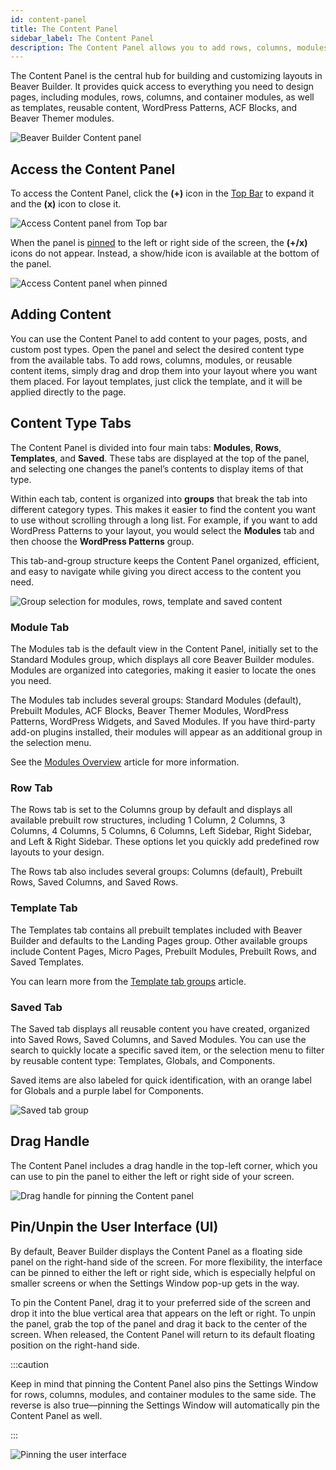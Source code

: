 ```yaml
---
id: content-panel
title: The Content Panel
sidebar_label: The Content Panel
description: The Content Panel allows you to add rows, columns, modules, templates, saved content, reusable blocks, and WordPress widgets to your layouts.
---
```


The Content Panel is the central hub for building and customizing layouts in Beaver Builder. It provides quick access to everything you need to design pages, including modules, rows, columns, and container modules, as well as templates, reusable content, WordPress Patterns, ACF Blocks, and Beaver Themer modules.

![Beaver Builder Content panel](/img/beaver-builder/user-interface--content-panel--1.webp)

## Access the Content Panel

To access the Content Panel, click the **(+)** icon in the [Top Bar](top-bar.md) to expand it and the **(x)** icon to close it.

![Access Content panel from Top bar](/img/beaver-builder/user-interface--content-panel--2.webp)

When the panel is [pinned](#pinunpin-the-user-interface-ui) to the left or right side of the screen, the **(+/x)** icons do not appear. Instead, a show/hide icon is available at the bottom of the panel.

![Access Content panel when pinned](/img/beaver-builder/user-interface--content-panel--3.webp)

## Adding Content

You can use the Content Panel to add content to your pages, posts, and custom post types. Open the panel and select the desired content type from the available tabs. To add rows, columns, modules, or reusable content items, simply drag and drop them into your layout where you want them placed. For layout templates, just click the template, and it will be applied directly to the page.

## Content Type Tabs

The Content Panel is divided into four main tabs: **Modules**, **Rows**, **Templates**, and **Saved**. These tabs are displayed at the top of the panel, and selecting one changes the panel’s contents to display items of that type.  

Within each tab, content is organized into **groups** that break the tab into different category types. This makes it easier to find the content you want to use without scrolling through a long list. For example, if you want to add WordPress Patterns to your layout, you would select the **Modules** tab and then choose the **WordPress Patterns** group.  

This tab-and-group structure keeps the Content Panel organized, efficient, and easy to navigate while giving you direct access to the content you need.  

![Group selection for modules, rows, template and saved content](/img/beaver-builder/user-interface--content-panel--4.webp)

### Module Tab

The Modules tab is the default view in the Content Panel, initially set to the Standard Modules group, which displays all core Beaver Builder modules. Modules are organized into categories, making it easier to locate the ones you need.

The Modules tab includes several groups: Standard Modules (default), Prebuilt Modules, ACF Blocks, Beaver Themer Modules, WordPress Patterns, WordPress Widgets, and Saved Modules. If you have third-party add-on plugins installed, their modules will appear as an additional group in the selection menu.

See the [Modules Overview](../layouts/modules/index.md) article for more information.

### Row Tab

The Rows tab is set to the Columns group by default and displays all available prebuilt row structures, including 1 Column, 2 Columns, 3 Columns, 4 Columns, 5 Columns, 6 Columns, Left Sidebar, Right Sidebar, and Left & Right Sidebar. These options let you quickly add predefined row layouts to your design.

The Rows tab also includes several groups: Columns (default), Prebuilt Rows, Saved Columns, and Saved Rows.

### Template Tab

The Templates tab contains all prebuilt templates included with Beaver Builder and defaults to the Landing Pages group. Other available groups include Content Pages, Micro Pages, Prebuilt Modules, Prebuilt Rows, and Saved Templates.

You can learn more from the [Template tab groups](../layouts/templates/index.md) article.

### Saved Tab

The Saved tab displays all reusable content you have created, organized into Saved Rows, Saved Columns, and Saved Modules. You can use the search to quickly locate a specific saved item, or the selection menu to filter by reusable content type: Templates, Globals, and Components.

Saved items are also labeled for quick identification, with an orange label for Globals and a purple label for Components.

![Saved tab group](/img/beaver-builder/user-interface--content-panel--5.webp)


## Drag Handle

The Content Panel includes a drag handle in the top-left corner, which you can use to pin the panel to either the left or right side of your screen.  

![Drag handle for pinning the Content panel](/img/beaver-builder/user-interface--content-panel--6.webp)

## Pin/Unpin the User Interface (UI)

By default, Beaver Builder displays the Content Panel as a floating side panel on the right-hand side of the screen. For more flexibility, the interface can be pinned to either the left or right side, which is especially helpful on smaller screens or when the Settings Window pop-up gets in the way.  

To pin the Content Panel, drag it to your preferred side of the screen and drop it into the blue vertical area that appears on the left or right. To unpin the panel, grab the top of the panel and drag it back to the center of the screen. When released, the Content Panel will return to its default floating position on the right-hand side.

:::caution

Keep in mind that pinning the Content Panel also pins the Settings Window for rows, columns, modules, and container modules to the same side. The reverse is also true—pinning the Settings Window will automatically pin the Content Panel as well.   

:::

![Pinning the user interface](/img/beaver-builder/user-interface--content-panel--7.webp)
